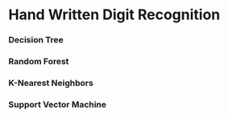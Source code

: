 # Hand Written Digit Recognition

### Decision Tree
### Random Forest
### K-Nearest Neighbors
### Support Vector Machine
